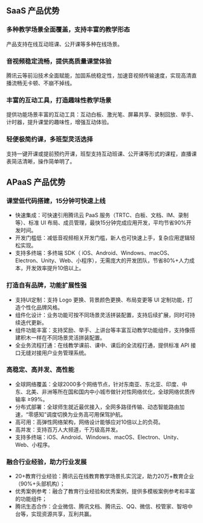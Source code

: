 ##  SaaS 产品优势
### 多种教学场景全面覆盖，支持丰富的教学形态
产品支持在线互动班课、公开课等多种在线场景。

### 音视频稳定流畅，提供高质量课堂体验
腾讯云等前沿技术全面赋能，加固系统稳定性，加速音视频传输速度，实现高清直播流畅无卡顿、不崩不掉线。

### 丰富的互动工具，打造趣味性教学场景
提供功能场景丰富的互动工具：互动白板、激光笔、屏幕共享、录制回放、举手、计时器，提升课堂的趣味性，增强互动体验。

### 轻便极简约课，多班型灵活选择
支持一键开课或提前预约开课，班型支持互动班课、公开课等形式的课程，直播课表简洁清晰，操作简单明了。

## APaaS 产品优势
### 课堂低代码搭建，15分钟可快速上线
- 快速集成：可快速引用腾讯云 PaaS 服务（TRTC、白板、文档、IM、录制等）、标准 UI 布局、成员管理，最快15分钟完成应用开发，平均节省90%开发时间。
- 开发门槛低：减低音视频相关开发门槛，新人也可快速上手，复杂应用逻辑轻松实现。
- 支持多终端：多终端 SDK（ iOS、Android、Windows、macOS、Electron、Unity、Web、小程序），无需庞大的开发团队，节省80%+人力成本，开发效率提升10倍以上。

### 打造自有品牌，功能扩展性强

- 支持UI定制：支持 Logo 更换、背景颜色更换、布局变更等 UI 定制功能，打造个性化品牌风格。
- 组件化设计：业务功能可按不同场景灵活拼装配置，支持后续扩展，同时可持续迭代更新。
- 组件功能丰富：支持奖励、举手、上讲台等丰富互动教学功能组件，支持像搭建积木一样在不同场景灵活拼装配置。
- 全业务流程打通：在线教学课前、课中、课后的全流程打通，提供标准 API 接口无缝对接用户业务管理系统。

### 高稳定、高并发、高性能

- 全球网络覆盖：全球2000多个网络节点，针对东南亚、东北亚、印度、中东、北美、非洲等所在国和国内中小城市做针对性网络优化，全球网络优质传输率 ≥99%。
- 分布式部署：全球师生就近最优接入，全网多路径传输、动态智能路由加速，“零感知”调度切换为业务高可用保驾护航。
- 高可用：高弹性网络架构，网络设计能够应对10倍以上的负荷。
- 高并发：支持百万人大频道，千万级高并发。
- 支持多终端：iOS、Android、Windows、macOS、Electron、Unity、Web、小程序。

### 融合行业经验，助力行业发展

- 20+教育行业经验：腾讯云在线教育教学场景扎实沉淀，助力20万+教育企业（90%+头部机构）；
- 优秀案例参考：融合了教育行业经验和优秀案例，提供多模板案例参考和丰富的功能组件；
- 腾讯生态合作：企业微信、腾讯文档、腾讯云、QQ、微信、校管家、智培中台等，实现资源共享，互利共赢。


